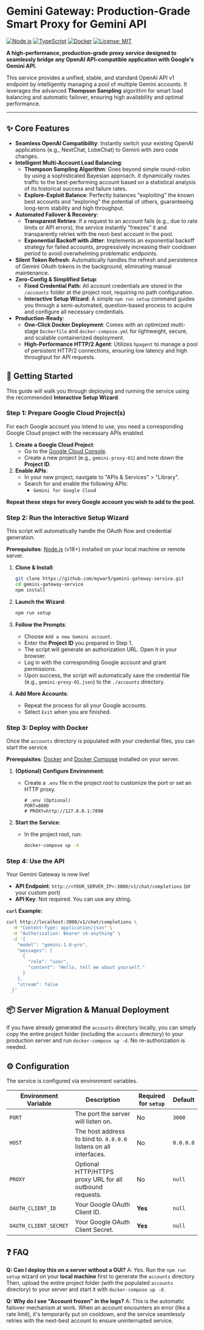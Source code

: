 # Gemini Gateway: Production-Grade Smart Proxy for Gemini API

[![Node.js](https://img.shields.io/badge/Node.js-18+-green.svg)](https://nodejs.org/)
[![TypeScript](https://img.shields.io/badge/TypeScript-5.x-blue.svg)](https://www.typescriptlang.org/)
[![Docker](https://img.shields.io/badge/Docker-Ready-blue.svg)](https://www.docker.com/)
[![License: MIT](https://img.shields.io/badge/License-MIT-yellow.svg)](https://opensource.org/licenses/MIT)

**A high-performance, production-grade proxy service designed to seamlessly bridge any OpenAI API-compatible application with Google's Gemini API.**

This service provides a unified, stable, and standard OpenAI API v1 endpoint by intelligently managing a pool of multiple Gemini accounts. It leverages the advanced **Thompson Sampling** algorithm for smart load balancing and automatic failover, ensuring high availability and optimal performance.

---

## ✨ Core Features

- **Seamless OpenAI Compatibility**: Instantly switch your existing OpenAI applications (e.g., NextChat, LobeChat) to Gemini with zero code changes.
- **Intelligent Multi-Account Load Balancing**:
    - **Thompson Sampling Algorithm**: Goes beyond simple round-robin by using a sophisticated Bayesian approach. It dynamically routes traffic to the best-performing account based on a statistical analysis of its historical success and failure rates.
    - **Explore-Exploit Balance**: Perfectly balances "exploiting" the known best accounts and "exploring" the potential of others, guaranteeing long-term stability and high throughput.
- **Automated Failover & Recovery**:
    - **Transparent Retries**: If a request to an account fails (e.g., due to rate limits or API errors), the service instantly "freezes" it and transparently retries with the next-best account in the pool.
    - **Exponential Backoff with Jitter**: Implements an exponential backoff strategy for failed accounts, progressively increasing their cooldown period to avoid overwhelming problematic endpoints.
- **Silent Token Refresh**: Automatically handles the refresh and persistence of Gemini OAuth tokens in the background, eliminating manual maintenance.
- **Zero-Config & Simplified Setup**:
    - **Fixed Credential Path**: All account credentials are stored in the `/accounts` folder at the project root, requiring no path configuration.
    - **Interactive Setup Wizard**: A simple `npm run setup` command guides you through a semi-automated, question-based process to acquire and configure all necessary credentials.
- **Production-Ready**:
    - **One-Click Docker Deployment**: Comes with an optimized multi-stage `Dockerfile` and `docker-compose.yml` for lightweight, secure, and scalable containerized deployment.
    - **High-Performance HTTP/2 Agent**: Utilizes `hpagent` to manage a pool of persistent HTTP/2 connections, ensuring low latency and high throughput for API requests.

## 🚀 Getting Started

This guide will walk you through deploying and running the service using the recommended **Interactive Setup Wizard**.

### Step 1: Prepare Google Cloud Project(s)

For each Google account you intend to use, you need a corresponding Google Cloud project with the necessary APIs enabled.

1.  **Create a Google Cloud Project**:
    - Go to the [Google Cloud Console](https://console.cloud.google.com/).
    - Create a new project (e.g., `gemini-proxy-01`) and note down the **Project ID**.
2.  **Enable APIs**:
    - In your new project, navigate to "APIs & Services" > "Library".
    - Search for and enable the following APIs:
        - `Gemini for Google Cloud`

**Repeat these steps for every Google account you wish to add to the pool.**

### Step 2: Run the Interactive Setup Wizard

This script will automatically handle the OAuth flow and credential generation.

**Prerequisites**: [Node.js](https://nodejs.org/en) (v18+) installed on your local machine or remote server.

1.  **Clone & Install**:

    ```bash
    git clone https://github.com/mywar5/gemini-gateway-service.git
    cd gemini-gateway-service
    npm install
    ```

2.  **Launch the Wizard**:

    ```bash
    npm run setup
    ```

3.  **Follow the Prompts**:

    - Choose `Add a new Gemini account`.
    - Enter the **Project ID** you prepared in Step 1.
    - The script will generate an authorization URL. Open it in your browser.
    - Log in with the corresponding Google account and grant permissions.
    - Upon success, the script will automatically save the credential file (e.g., `gemini-proxy-01.json`) to the `./accounts` directory.

4.  **Add More Accounts**:
    - Repeat the process for all your Google accounts.
    - Select `Exit` when you are finished.

### Step 3: Deploy with Docker

Once the `accounts` directory is populated with your credential files, you can start the service.

**Prerequisites**: [Docker](https://www.docker.com/) and [Docker Compose](https://docs.docker.com/compose/install/) installed on your server.

1.  **(Optional) Configure Environment**:

    - Create a `.env` file in the project root to customize the port or set an HTTP proxy.
        ```env
        # .env (Optional)
        PORT=8080
        # PROXY=http://127.0.0.1:7890
        ```

2.  **Start the Service**:
    - In the project root, run:
        ```bash
        docker-compose up -d
        ```

### Step 4: Use the API

Your Gemini Gateway is now live!

- **API Endpoint**: `http://<YOUR_SERVER_IP>:3000/v1/chat/completions` (or your custom port)
- **API Key**: Not required. You can use any string.

**`curl` Example:**

```bash
curl http://localhost:3000/v1/chat/completions \
  -H "Content-Type: application/json" \
  -H "Authorization: Bearer sk-anything" \
  -d '{
    "model": "gemini-1.0-pro",
    "messages": [
      {
        "role": "user",
        "content": "Hello, tell me about yourself."
      }
    ],
    "stream": false
  }'
```

## 📦 Server Migration & Manual Deployment

If you have already generated the `accounts` directory locally, you can simply copy the entire project folder (including the `accounts` directory) to your production server and run `docker-compose up -d`. No re-authorization is needed.

## ⚙️ Configuration

The service is configured via environment variables.

| Environment Variable  | Description                                                       | Required for `setup` | Default   |
| --------------------- | ----------------------------------------------------------------- | -------------------- | --------- |
| `PORT`                | The port the server will listen on.                               | No                   | `3000`    |
| `HOST`                | The host address to bind to. `0.0.0.0` listens on all interfaces. | No                   | `0.0.0.0` |
| `PROXY`               | Optional HTTP/HTTPS proxy URL for all outbound requests.          | No                   | `null`    |
| `OAUTH_CLIENT_ID`     | Your Google OAuth Client ID.                                      | **Yes**              | `null`    |
| `OAUTH_CLIENT_SECRET` | Your Google OAuth Client Secret.                                  | **Yes**              | `null`    |

## ❓ FAQ

**Q: Can I deploy this on a server without a GUI?**
A: Yes. Run the `npm run setup` wizard on your **local machine** first to generate the `accounts` directory. Then, upload the entire project folder (with the populated `accounts` directory) to your server and start it with `docker-compose up -d`.

**Q: Why do I see "Account frozen" in the logs?**
A: This is the automatic failover mechanism at work. When an account encounters an error (like a rate limit), it's temporarily put on cooldown, and the service seamlessly retries with the next-best account to ensure uninterrupted service.
